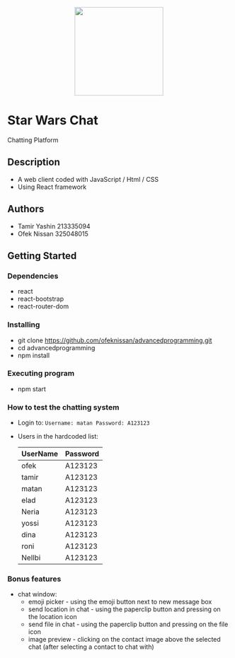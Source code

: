 <p align="center">
  <img width="200"  src="https://i.imgur.com/u54eVyj.png" />
</p>

# Star Wars Chat

Chatting Platform

## Description

* A web client coded with JavaScript / Html / CSS
* Using React framework

## Authors

* Tamir Yashin  213335094
* Ofek  Nissan  325048015

## Getting Started

### Dependencies

* react
* react-bootstrap
* react-router-dom

### Installing

* git clone https://github.com/ofeknissan/advancedprogramming.git
* cd advancedprogramming
* npm install

### Executing program

* npm start

### How to test the chatting system

* Login to: ``` Username: matan Password: A123123 ```
* Users in the hardcoded list:

  <table>
    <thead>
      <tr>
        <th>UserName</th>
        <th>Password</th>
      </tr>
    </thead>
    <tbody>
        <tr>
            <td>ofek</td>
          <td>A123123</td>
        </tr>
        <tr>
            <td>tamir</td>
            <td>A123123</td>
        </tr>
       <tr>
            <td>matan</td>
            <td>A123123</td>
        </tr>
        <tr>
            <td>elad</td>
            <td>A123123</td>
        </tr>
      <tr>
            <td>Neria</td>
            <td>A123123</td>
        </tr>
        <tr>
            <td>yossi</td>
            <td>A123123</td>
        </tr>
       <tr>
            <td>dina</td>
            <td>A123123</td>
        </tr>
        <tr>
            <td>roni</td>
            <td>A123123</td>
        </tr>
       <tr>
            <td>Nellbi</td>
            <td>A123123</td>
        </tr>
    </tbody>
  </table>




### Bonus features
                         
* chat window:
  * emoji picker - using the emoji button next to new message box
  * send location in chat - using the paperclip button and pressing on the location icon
  * send file in chat - using the paperclip button and pressing on the file icon
  * image preview - clicking on the contact image above the selected chat (after selecting a contact to chat with)

